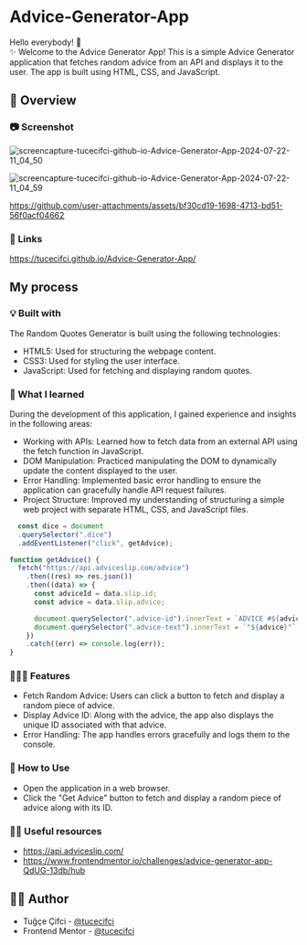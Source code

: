 # Advice-Generator-App

Hello everybody! 👋 </br>
✨ Welcome to the Advice Generator App! This is a simple Advice Generator application that fetches random advice from an API and displays it to the user. The app is built using HTML, CSS, and JavaScript.


## 👀 Overview

### 📷 Screenshot

![screencapture-tucecifci-github-io-Advice-Generator-App-2024-07-22-11_04_50](https://github.com/user-attachments/assets/e9e7f403-a40b-418f-a633-5510c5c0835b)

![screencapture-tucecifci-github-io-Advice-Generator-App-2024-07-22-11_04_59](https://github.com/user-attachments/assets/e2f49881-082a-47c3-ab2e-d30bad4bd06d)



https://github.com/user-attachments/assets/bf30cd19-1698-4713-bd51-56f0acf04662


### 🔗 Links

https://tucecifci.github.io/Advice-Generator-App/

## My process

### 💡 Built with

The Random Quotes Generator is built using the following technologies:

- HTML5: Used for structuring the webpage content.
- CSS3: Used for styling the user interface.
- JavaScript: Used for fetching and displaying random quotes.

### 🧠 What I learned

During the development of this application, I gained experience and insights in the following areas:

- Working with APIs: Learned how to fetch data from an external API using the fetch function in JavaScript.
- DOM Manipulation: Practiced manipulating the DOM to dynamically update the content displayed to the user.
- Error Handling: Implemented basic error handling to ensure the application can gracefully handle API request failures.
- Project Structure: Improved my understanding of structuring a simple web project with separate HTML, CSS, and JavaScript files.

```javascript
  const dice = document
  .querySelector(".dice")
  .addEventListener("click", getAdvice);

function getAdvice() {
  fetch("https://api.adviceslip.com/advice")
    .then((res) => res.json())
    .then((data) => {
      const adviceId = data.slip.id;
      const advice = data.slip.advice;

      document.querySelector(".advice-id").innerText = `ADVICE #${adviceId}`;
      document.querySelector(".advice-text").innerText = `"${advice}"`;
    })
    .catch((err) => console.log(err));
}
```

### 👩🏼‍💻 Features

- Fetch Random Advice: Users can click a button to fetch and display a random piece of advice.
- Display Advice ID: Along with the advice, the app also displays the unique ID associated with that advice.
- Error Handling: The app handles errors gracefully and logs them to the console.


### 🤔 How to Use

- Open the application in a web browser.
-  Click the "Get Advice" button to fetch and display a random piece of advice along with its ID.

### 🤌🏻 Useful resources

- https://api.adviceslip.com/
- https://www.frontendmentor.io/challenges/advice-generator-app-QdUG-13db/hub

## 🏳️‍🌈 Author

- Tuğçe Çifci - [@tucecifci](https://github.com/tucecifci)
- Frontend Mentor - [@tucecifci](https://www.frontendmentor.io/profile/tucecifci)
